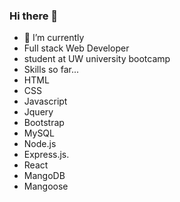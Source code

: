 ### Hi there 👋



- 🔭 I’m currently 
- Full stack Web Developer
- student at UW university bootcamp 
- Skills so far... 
- HTML 
- CSS
-  Javascript 
-  Jquery 
-  Bootstrap
-   MySQL
-   Node.js
-   Express.js.
-  React
-  MangoDB
-  Mangoose
